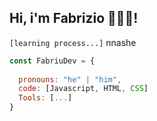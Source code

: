 ## Hi, i'm Fabrizio 👋👨‍💻!
`[learning process...]` nnashe

```javascript
const FabriuDev = {
  
  pronouns: "he" | "him",
  code: [Javascript, HTML, CSS]
  Tools: [...]
}
```
